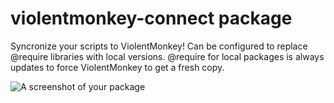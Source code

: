 # violentmonkey-connect package

Syncronize your scripts to ViolentMonkey!
Can be configured to replace \@require libraries with local versions.
\@require for local packages is always updates to force ViolentMonkey to get a fresh copy.

![A screenshot of your package](https://f.cloud.github.com/assets/69169/2290250/c35d867a-a017-11e3-86be-cd7c5bf3ff9b.gif)
